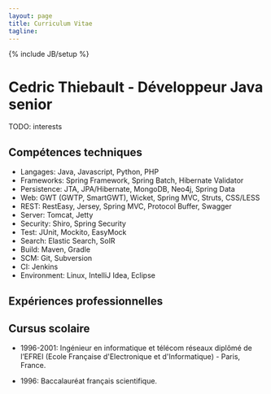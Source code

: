 ```yaml
---
layout: page
title: Curriculum Vitae
tagline:
---
```

{% include JB/setup %}

# Cedric Thiebault - Développeur Java senior

<p class="lead">
TODO: interests
</p>

## Compétences techniques

* Langages: Java, Javascript, Python, PHP
* Frameworks: Spring Framework, Spring Batch, Hibernate Validator
* Persistence: JTA, JPA/Hibernate, MongoDB, Neo4j, Spring Data
* Web: GWT (GWTP, SmartGWT), Wicket, Spring MVC, Struts, CSS/LESS
* REST: RestEasy, Jersey, Spring MVC, Protocol Buffer, Swagger
* Server: Tomcat, Jetty
* Security: Shiro, Spring Security
* Test: JUnit, Mockito, EasyMock
* Search: Elastic Search, SolR
* Build: Maven, Gradle
* SCM: Git, Subversion
* CI: Jenkins
* Environment: Linux, IntelliJ Idea, Eclipse

## Expériences professionnelles

## Cursus scolaire

* 1996-2001: Ingénieur en informatique et télécom réseaux diplômé de l’EFREI (Ecole Française d'Electronique et d'Informatique) - Paris, France.

* 1996: Baccalauréat français scientifique.
